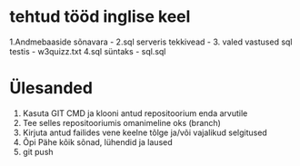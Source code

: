 # tehtud tööd inglise keel
1.Andmebaaside sõnavara - 
2.sql serveris tekkivead - 
3. valed vastused sql testis - w3quizz.txt
4.sql süntaks - sql.sql




# Ülesanded

1. Kasuta GIT CMD ja klooni antud repositoorium enda arvutile
2. Tee selles repositooriumis omanimeline oks (branch)
3. Kirjuta antud failides vene keelne tõlge ja/või vajalikud selgitused
4. Õpi Pähe kõik sõnad, lühendid ja laused
5. git push
